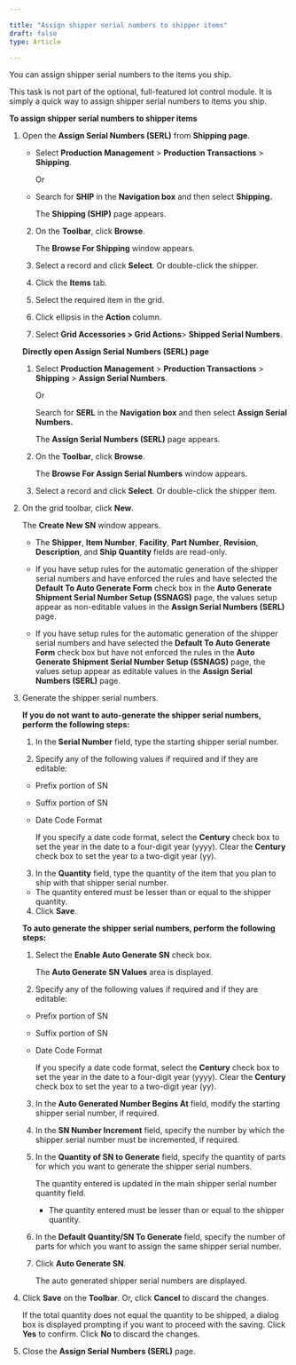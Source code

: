 ```yaml
---

title: "Assign shipper serial numbers to shipper items"
draft: false
type: Article

---
```


You can assign shipper serial numbers to the items you ship.

This task is not part of the optional, full-featured lot control module. It is simply a quick way to assign shipper serial numbers to items you ship.

**To assign shipper serial numbers to shipper items**

1. Open the **Assign Serial Numbers (SERL)** from **Shipping page**.

    - Select **Production Management** > **Production Transactions** > **Shipping**.

        Or

    - Search for **SHIP** in the **Navigation box** and then select **Shipping.**

       The **Shipping (SHIP)** page appears.

    2. On the **Toolbar**, click **Browse**.

        The **Browse For Shipping** window appears.

    3. Select a record and click **Select**. Or double-click the shipper.

    4. Click the **Items** tab.

    5. Select the required item in the grid.

    6. Click ellipsis in the **Action** column.

    7. Select **Grid Accessories > Grid Actions**> **Shipped Serial Numbers**.

    **Directly open Assign Serial Numbers (SERL) page**

    1. Select **Production Management** > **Production Transactions** > **Shipping** > **Assign Serial Numbers**.

        Or

        Search for **SERL** in the **Navigation box** and then select **Assign Serial Numbers.**

        The **Assign Serial Numbers (SERL)** page appears.

    2. On the **Toolbar**, click **Browse**.

        The **Browse For Assign Serial Numbers** window appears.

    3. Select a record and click **Select**. Or double-click the shipper item.

2. On the grid toolbar, click **New**.

    The **Create New SN** window appears.

    - The **Shipper**, **Item Number**, **Facility**, **Part Number**, **Revision**, **Description**, and **Ship Quantity** fields are read-only.

    - If you have setup rules for the automatic generation of the shipper serial numbers and have enforced the rules and have selected the **Default To Auto Generate Form** check box in the **Auto Generate Shipment Serial Number Setup (SSNAGS)** page, the values setup appear as non-editable values in the **Assign Serial Numbers (SERL)** page.

    - If you have setup rules for the automatic generation of the shipper serial numbers and have selected the **Default To Auto Generate Form** check box but have not enforced the rules in the **Auto Generate Shipment Serial Number Setup (SSNAGS)** page, the values setup appear as editable values in the **Assign Serial Numbers (SERL)** page.

3. Generate the shipper serial numbers.

    **If you do not want to auto-generate the shipper serial numbers, perform the following steps:**

    1. In the **Serial Number** field, type the starting shipper serial number.

    2. Specify any of the following values if required and if they are editable:

    - Prefix portion of SN

    - Suffix portion of SN

    - Date Code Format

        If you specify a date code format, select the **Century** check box to set the year in the date to a four-digit year (yyyy). Clear the **Century** check box to set the year to a two-digit year (yy).

    3. In the **Quantity** field, type the quantity of the item that you plan to ship with that shipper serial number.

    - The quantity entered must be lesser than or equal to the shipper quantity.

    4. Click **Save**.

    **To auto generate the shipper serial numbers, perform the following steps:**

    1. Select the **Enable Auto Generate SN** check box.

        The **Auto Generate SN Values** area is displayed.

    2. Specify any of the following values if required and if they are editable:

    - Prefix portion of SN

    - Suffix portion of SN

    - Date Code Format

        If you specify a date code format, select the **Century** check box to set the year in the date to a four-digit year (yyyy). Clear the **Century** check box to set the year to a two-digit year (yy).

    3. In the **Auto Generated Number Begins At** field, modify the starting shipper serial number, if required.

    4. In the **SN Number Increment** field, specify the number by which the shipper serial number must be incremented, if required.

    5. In the **Quantity of SN to Generate** field, specify the quantity of parts for which you want to generate the shipper serial numbers.

        The quantity entered is updated in the main shipper serial number quantity field.

        - The quantity entered must be lesser than or equal to the shipper quantity.

    6. In the **Default Quantity/SN To Generate** field, specify the number of parts for which you want to assign the same shipper serial number.

    7. Click **Auto Generate SN**.

        The auto generated shipper serial numbers are displayed.

4. Click **Save** on the **Toolbar**. Or, click **Cancel** to discard the changes.

    If the total quantity does not equal the quantity to be shipped, a dialog box is displayed prompting if you want to proceed with the saving. Click **Yes** to confirm. Click **No** to discard the changes.

5. Close the **Assign Serial Numbers (SERL)** page.

​